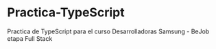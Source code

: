 # Practica-TypeScript
Practica de TypeScript para el curso Desarrolladoras Samsung - BeJob etapa Full Stack
